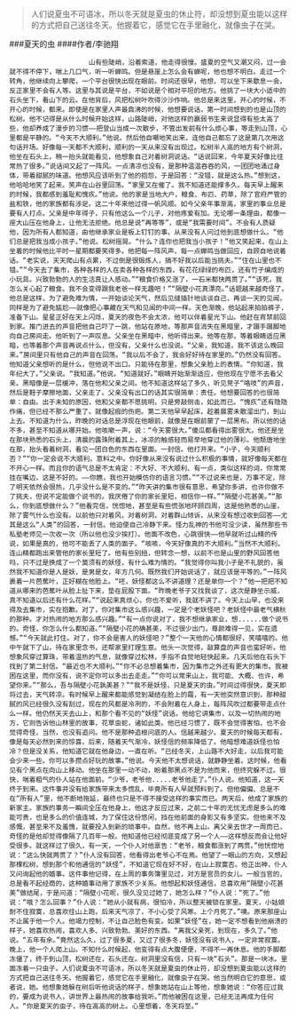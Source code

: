 > 人们说夏虫不可语冰，所以冬天就是夏虫的休止符，却没想到夏虫能以这样的方式把自己送往冬天。他握着它，感觉它在手里融化，就像虫子在哭。

###夏天的虫
####作者/李驰翔

						山有些陡峭，沿着索道，他走得很慢。盛夏的空气又潮又闷，过一会就不得不停下，喘上几口气，听一听蝉鸣。但是悬崖上怎么会有蝉呢，他也想不明白。走过一个转角，他继续向上攀爬，一个平台很快出现在眼前。时间还很早，他想，可以坐下来歇息一会，反正家里不会有人等。这里与其说是平台，不如说是个相对平坦的地方。他挑了一块大小适中的石头坐下，看山下的云。在他背后，风把松树叶吹得沙沙作响。他总是来这里，开心的时候，不开心的时候，都来。即使是在家里人声最鼎沸的时候，他想要说话，第一时间想到的也是山顶的松树。他不记得是从什么时候开始这样，山路陡峭，对他这样的羸弱书生来说显得有些太高了些，他却养成了漫步的习惯——把登山当成一次散步，不管出发前有什么烦心事，等走到山顶，心里都是平静的。“今天不大顺利。”他说。然后他自嘲地笑出来，连他自己都忘了这是第几次用这句话开场。好像每一天都不大顺利，顺利的一天从来没有出现过。松树半人高的地方有个树洞，他坐在石头上，稍一抬头就能看见，他想象自己对着树洞说话。“话说回来，今年夏天好像比往常热了很多。”说话间又起了一阵风。一点清凉也没有，是那种温温吞吞的风，一团团地涌过身体，带着甜腻的味道。他想风应该听到了他的抱怨，于是回答：“没错，就是这么热。”想到这，他哈哈地笑了起来。笑声在山谷里回荡。“家里又在催了。我不知道还能撑多久。每天早上醒来的时候，我都感到羞耻和愧疚。”他说。他的家是当地大户，粮食、布匹、药草，除了官府严管的盐和铁，他的家族都有涉足。这二十年来他过得一帆风顺。如今父亲年事渐高，家里的事业总是要有人打点。父亲是中年得子，只有他这么一个儿子，对他疼爱有加。无论哪一条理由，都像一座大山压在他身上，让他无法拒绝。他总是说“再等等”，或是“我需要时间”。不会有人质疑他，因为所有人都知道，由他继承家业是板上钉钉的事。从来没有人问过他到底想做什么。“他们总是把我当成小孩子。”他说。松树摇晃。“什么？连你也把我当小孩子！”他又笑起来，在山上坐着的时候他比平时一星期都要笑得多。他把每一阵风声，每一点蝉鸣当做回应，自顾自地说着话。“老实说，天天爬山有点累，不过倒是很锻炼人，搞不好我以后能当挑夫。”“住在山里也不错。”“今天去了集市，各种各样的人在卖各种各样的东西，有花花绿绿的布匹，还有竹子编成的小玩具。兴致勃勃的人的生活真让人感动。”“粮食价格又涨了，一石米都快两贯了。”“该死，我怎么关心起了粮食。我不会变得跟我老爸一样无趣吧！”“隔壁小花真漂亮。”话题越来越奇怪了。他总是这样，为了避免难为情，一开始谈论天气，然后见缝插针地谈谈自己，再谈一天的见闻，同样是为了避免尴尬——就像把心事藏在天气和见闻的中间一样。天色渐晚，他站起来拍拍裤子，准备下山。星星正好在天上闪烁，夏天的夜色不会太浓，他可以伴着星光下山。他赶在宵禁前回到家。推门进去的声音把他自己吓了一跳，他站在原地，等那声音消失在黑暗里，才蹑手蹑脚地向自己房间走。他听到了一声叹息。父亲坐在黑暗中，他听得出来。他等在那，等着眼睛适应黑暗，也等着那个声音再说点什么，但没有，父亲什么也没说。“父亲，我知道，我不该这么晚回来。”房间里只有他自己的声音在回荡。“我以后不会了，我会好好待在家里的。”仍然没有回答。他知道父亲想听的是什么，但他说不出口。只能待在那里，想象父亲脸上的表情。“你知道，我年纪大了。”父亲说。“我知道。”他说。“知道就好。”眼睛开始渐渐适应，但他现在宁愿不去看父亲。黑暗像是一层缓冲，落在他和父亲之间。他不知道这样站了多久，听见凳子“咯吱”的声音，然后是鞋子摩擦地面，父亲走了。父亲没有出口的话其实很简单：责任。他想要回答的也很简单：自由。出于未知的原因，他和父亲都不愿挑明，只是旁敲侧击，如此而已。“愧疚”还有隐隐作痛，但已经不那么严重了。就像起痂的伤疤。第二天他早早起床，趁着晨雾未散溜出门，到山上去。不知道为什么，昨晚的对话总是浮现在他眼前，就像是在眼前蒙了一层黑布。所以他的话不多，甚至不知道从哪开始。他咳嗽一声，说：“今天雾很大。”傻瓜都看得出雾很大。他还是坐在那块熟悉的石头上，清晨的露珠附着其上，冰凉的触感轻而易举地穿过他的薄衫。他颓唐地坐在那，抬头看着树洞，看见一团白色的东西在里面。一封信。他打开来。“小子，今天顺利否？”“你一定会说不大顺利，意料之中。你好像从来没有说过什么积极的事情，就好像每天都在不开心一样。而且你的语气总是不太肯定：不大好、不大顺利、有一点，类似这样的词，你常常挂在嘴边，这是不好的。——你瞧，我也开始模仿你的语言习惯。”“不过说来也是，万事不定，除了明天依然会很热，几乎没什么是不变的。”“昨天讲的集市很有意思，希望你多讲，也许你做不了挑夫，但说不定能做个说书的。我厌倦了你的家长里短，相信你一样。”“隔壁小花甚美。”“那么，你到底想做什么？”他看完信，恍惚地，甚至是有些慌张地环顾四周，这是他熟悉的山崖，除了雾气什么也没有。以前他只对着风，对着树洞，对着群山倾诉，从来没有想过收到回答——尤其是这么“人类”的回答，一封信。他迫使自己冷静下来。怪力乱神的书他可没少读，虽然那些书私塾老师见一次收一次（所以他也没少挨打）。他面不改色，心跳很快——他早就听过山精的传说，如果是真的，他可不能丢了人类的面子。“咳咳，今天好像真的不大顺利。”当然不大顺利，连山精都跑出来管他的家长里短了。他有些别扭，但转念一想，以前不也是山里的野风回答他吗，只不过是换成了一个莫须有的妖怪，有什么难为情的。“我觉得你叫我小子是不礼貌的，虽然我不知道你是人是妖，是男是女，年方几何。既然我们开始说话了，就应该是平等的。”一阵风裹着一片芭蕉叶，正好糊在他脸上。“呸，妖怪都这么不讲道理？还是单你一个？”他一把把不知道从哪来的芭蕉叶从脸上扯下来，垫在屁股下面。“昨晚老爷子又找我谈了，这次是静坐示威，真不知道以后还有什么花样。”“说起来真烦心，你也不爱听，我就不讲了。今天上山早，也没来得及去集市，实在抱歉。对了，你对集市这么感兴趣，一定是个老妖怪吧？老妖怪中最老气横秋的那种。才对热闹的地方那么感兴趣。”“有一点你说对了，我不想继承家业，想......做个说书的。奇怪，你怎么什么都知道。”“隔壁小花的确甚美，不过很少出门，尊颜难得一见，实在遗憾。”“今天就此打住。对了，你不会是害人的妖怪吧？”整个一天他的心情都很好，笑嘻嘻的。他中午就下了山，待在家里念书，还帮家里打理生意。他头一次觉得，敲算盘的声音也蛮好听。他想象风穿过算珠，带着温热的气息，就像穿过松林，手指不自觉地轻快起来。几天后他在石头下找到了第二封信。“最近也不大顺利。”“你不必总想着集市，因为集市之外还有更大的集市。我被困在这里，而你没有，说不定你可以多出去走走。”“你可以常来山上，我可能、大概、也许，希望你来。”“那么，吾与隔壁小花孰美甚？”“我不是妖怪，只是夏天的虫。”时间过得很快，夏天即将过去，天气转凉。有时候早上醒来都能感觉到凝结在脸上的霜，有一天他突然意识到，那种甜腻的风已经很久没有刮过，现在的风都是冷冽的，不会附着在人身上，每阵风吹过都要带走点什么一样。他仍然天天去山上，和那个看不见的“妖怪”说话。他给它讲集市，以及一切热闹的地方，它则告诉他山林里的故事，花草虫蛇，诸如此类。他已经习惯了，既不会觉得害怕，也不会觉得奇怪，当然，也没有追问。他不是那种追根问底的人。信越来越少。夏天的时候每天都有，像是每天必然到来的惊喜，后来，随着天气渐冷，妖怪信的频率降低了。他暗想难道妖怪也怕冷？但是没关系，他知道它就在他身边，一直在听。“已经冬天，上山路不大好走，以后我可能会少来一些。你可以多攒点好玩的故事。”他说。今天他不太想说话，就静静坐着。这时候，他看见有个黑点在向山上移动。他坐在那里一动不动，盼着那黑点不是为他而来，但终究躲不过。很快，喘着粗气的仆人站在他面前。“少爷，老爷他.....老爷他走了。”仆人说。他知道，这一天终于到来。这件事并没有给家族带来太多慌乱，毕竟所有人早就预料到了。但他偏偏、总是不在“所有人”里，他不断地拖延，最终也只是不得不接受这样的事实而已。两天后，他成了家族的新家主。家族的事务一瞬间全压在他身上，他这才反应过来，之前二十年的无忧无虑是多么的难能可贵，也是多么的价值连城，为了保住这份悠闲，挡在他前面的身影又有多坚实。但他来不及感慨，甚至来不及羞愧，就要投入到新的琐事中。自然，他不再上山。离父亲去世才一周而已，奇怪的是他却觉得像隔了几百年一般。他知道他已经彻底变成了另一个人——这样想反而会让他好受很多。就这样过了很久，有一天，一个仆人对他禀告：“老爷，粮食都涨到了两贯。”他恍惚地说：“这么快就两贯了？”仆人没有回答，他看得出老爷心不在焉。他望了一眼山的方向，又想起那棵松树，想到那个和他通信的“妖怪”，不知道它现在好不好，在山上寂寞否。他正出神，仆人又问询起他的婚事。这件事他记得，在上周的事务簿里见过，对方是官员的女儿。一般当官的，总是看不起经商的，这种婚事动用了家族不少关系。他想起和妖怪通信，总喜欢用“隔壁小花甚美”做结尾，于是问道：“隔壁小花呢，很久没见过她了，她怎么样？”仆人说：“死了。”他说：“哦？怎么回事？”仆人说：“她从小就有病，很怕冷，所以整天被锁在家里。夏天，小姑娘耐不住寂寞，总喜欢往山上跑，后来天气凉了，不小心受了风寒。上个月死了。”噢。原来那座山不止属于他一个人。他竭力控制，不让自己脸色有变。如果“妖怪”在，她一定不想看到他崩溃的样子，她喜欢热闹，喜欢人多、兴致勃勃、美好的东西。“离我父亲死，到现在，多久了。”他说。“五年有余。”竟然这么久，过了很多夏，又过了很多冬，妖怪没有说书人，一定非常寂寞。晚上，他一个人爬上山。不知什么时候起，他变得有点大腹便便，不得不一再休息。他的手脚都冻僵了，终于到山顶，松树还在，石头还在。树洞里没有信，只有一块“石头”。那是一块冰。里面冻着一只虫子。人们说夏虫不可语冰，所以冬天就是夏虫的休止符，却没想到夏虫能以这样的方式把自己送往冬天。他握着它，感觉它在手里融化，就像虫子在哭。他当然明白它的意思，或者说，她。他想象她躲在树后听他说话的样子，想象她站在山上等他，想象她说：“你答应过我的，要成为说书人，讲世界上最热闹的故事给我听。”而他被困在这里，已经无法再成为任何人。“你是夏天的虫子，待在高高的树上。心里想着，冬天将至。”			  		
